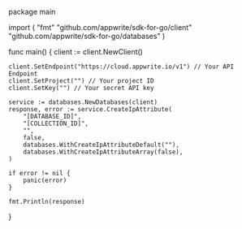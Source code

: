 package main

import (
    "fmt"
    "github.com/appwrite/sdk-for-go/client"
    "github.com/appwrite/sdk-for-go/databases"
)

func main() {
    client := client.NewClient()

    client.SetEndpoint("https://cloud.appwrite.io/v1") // Your API Endpoint
    client.SetProject("") // Your project ID
    client.SetKey("") // Your secret API key

    service := databases.NewDatabases(client)
    response, error := service.CreateIpAttribute(
        "[DATABASE_ID]",
        "[COLLECTION_ID]",
        "",
        false,
        databases.WithCreateIpAttributeDefault(""),
        databases.WithCreateIpAttributeArray(false),
    )

    if error != nil {
        panic(error)
    }

    fmt.Println(response)
}
